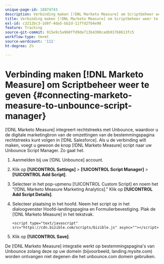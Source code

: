 ```yaml
---
unique-page-id: 18874743
description: Verbinding maken [!DNL Marketo Measure] om Scriptbeheer weer te geven - [!DNL Marketo Measure]
title: Verbinding maken [!DNL Marketo Measure] om Scriptbeheer weer te geven
exl-id: c3212bc3-1d8f-4da5-bb2d-11ffd2fb4e98
feature: Tracking
source-git-commit: 915e9c5a968ffd9de713b4308cadb91768613fc5
workflow-type: tm+mt
source-wordcount: '111'
ht-degree: 2%

---
```


# Verbinding maken [!DNL Marketo Measure] om Scriptbeheer weer te geven {#connecting-marketo-measure-to-unbounce-script-manager}

[!DNL Marketo Measure] integreert rechtstreeks met Unbounce, waardoor u de digitale marketingbron van de omzettingen van de bestemmingspagina rechtstreeks kunt volgen in [!DNL Salesforce]. Als u de verbinding wilt maken, voegt u gewoon de knop [!DNL Marketo Measure] script naar uw Unbounce Script Manager. Zo gaat het.

1. Aanmelden bij uw [!DNL Unbounce] account.
1. Klik op **[!UICONTROL Settings]** > **[!UICONTROL Script Manager]** > **[!UICONTROL Add Script]**.
1. Selecteer in het pop-upmenu [!UICONTROL Custom Script] en noem het &quot;[!DNL Marketo Measure Marketing Analytics].&quot; Klik op **[!UICONTROL Add Script Details]**.
1. Selecteer plaatsing in het hoofd. Neem het script op in het dialoogvenster Hoofd-landingspagina en Formulierbevestiging. Plak de [!DNL Marketo Measure] in het tekstvak.

   `<script type="text/javascript" src="https://cdn.bizible.com/scripts/bizible.js" async=""></script>`

1. Klik op **[!UICONTROL Save]**.

De [!DNL Marketo Measure] integratie werkt op bestemmingspagina&#39;s van Unbounce zolang deze op uw domein (bijvoorbeeld, landing.mysite.com) worden ontvangen niet degenen die het unbounce.com domein gebruiken.
